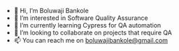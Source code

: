 - 👋 Hi, I’m Boluwaji Bankole
- 👀 I’m interested in Software Quality Assurance
- 🌱 I’m currently learning Cypress for QA automation
- 💞️ I’m looking to collaborate on projects that require QA
- 📫 You can reach me on boluwajibankole@gmail.com

<!---
bolubankz/bolubankz is a ✨ special ✨ repository because its `README.md` (this file) appears on your GitHub profile.
You can click the Preview link to take a look at your changes.
--->

